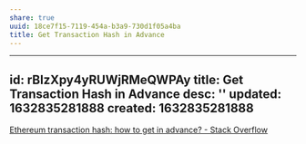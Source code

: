 ```yaml
---
share: true
uuid: 18ce7f15-7119-454a-b3a9-730d1f05a4ba
title: Get Transaction Hash in Advance
---
```

---
id: rBlzXpy4yRUWjRMeQWPAy
title: Get Transaction Hash in Advance
desc: ''
updated: 1632835281888
created: 1632835281888
---

[Ethereum transaction hash: how to get in advance? - Stack Overflow](https://stackoverflow.com/questions/48233720/ethereum-transaction-hash-how-to-get-in-advance)
